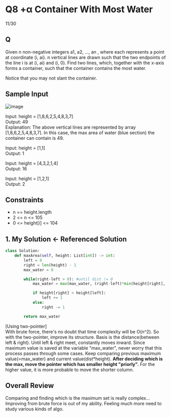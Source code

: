 # Q8 +α Container With Most Water

11/30

## Q
Given n non-negative integers a1, a2, ..., an , where each represents a point at coordinate (i, ai). n vertical lines are drawn such that the two endpoints of the line i is at (i, ai) and (i, 0). Find two lines, which, together with the x-axis forms a container, such that the container contains the most water.

Notice that you may not slant the container.

## Sample Input

![image](https://user-images.githubusercontent.com/68508521/144059800-8dde11fc-6407-47d6-bfaa-7547c1b2318e.png)


Input: height = [1,8,6,2,5,4,8,3,7]  
Output: 49  
Explanation: The above vertical lines are represented by array [1,8,6,2,5,4,8,3,7]. In this case, the max area of water (blue section) the container can contain is 49.  

Input: height = [1,1]  
Output: 1  

Input: height = [4,3,2,1,4]  
Output: 16  

Input: height = [1,2,1]  
Output: 2

## Constraints
- n == height.length
- 2 <= n <= 105
- 0 <= height[i] <= 104

## 1. My Solution <- Referenced Solution
```py
class Solution:
    def maxArea(self, height: List[int]) -> int:
        left = 0
        right = len(height) - 1
        max_water = 0

        while(right-left > 0): #until dist != 0
            max_water = max(max_water, (right-left)*min(height[right], height[left])) #return water amount

            if height[right] > height[left]:
                left += 1
            else:
                right -= 1

        return max_water
```

[Using two-pointer]  
With brute force, there's no doubt that time complexity will be O(n^2). So with the two-pointer, improve its structure. Basis is the distance(between left & right). Until left & right meet, constantly moves inward. Since maximum value is saved at the variable "max_water", never worry that this process passes through some cases. Keep comparing previous maximum value(=max_water) and current value(dist*height). __After deciding which is the max, move the pointer which has smaller height "priorly".__ For the higher value, it is more probable to move the shorter column. 

## Overall Review
Comparing and finding which is the maximum set is really complex... Improving from brute force is out of my ability. Feeling much more need to study various kinds of algo.


